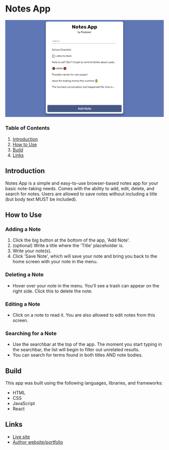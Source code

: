 # Notes App

![](./src/app_screenshot.png)

### Table of Contents

1. [Introduction](#introduction)
2. [How to Use](#how-to-use)
3. [Build](#build)
4. [Links](#links)

## Introduction

Notes App is a simple and easy-to-use browser-based notes app for your basic note-taking needs. Comes with the ability to add, edit, delete, and search for notes. Users are allowed to save notes without including a title (but body text MUST be included).

## How to Use

### Adding a Note

1. Click the big button at the bottom of the app, 'Add Note'.
2. (optional) Write a title where the 'Title' placeholder is.
3. Write your note(s).
4. Click 'Save Note', which will save your note and bring you back to the home screen with your note in the menu.

### Deleting a Note

- Hover over your note in the menu. You'll see a trash can appear on the right side. Click this to delete the note.

### Editing a Note

- Click on a note to read it. You are also allowed to edit notes from this screen.

### Searching for a Note

- Use the searchbar at the top of the app. The moment you start typing in the searchbar, the list will begin to filter out unrelated results.
- You can search for terms found in both titles AND note bodies.

## Build

This app was built using the following languages, libraries, and frameworks:

- HTML
- CSS
- JavaScript
- React

## Links

- [Live site](https://risclover.github.io/notes-app)
- [Author website/portfolio](https://risclover.github.io/)
